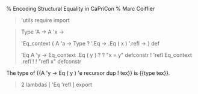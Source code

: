 % Encoding Structural Equality in CaPriCon
% Marc Coiffier

> 'utils require import

> Type 'A -> A 'x -> 
> 
> 'Eq_context { A 'a -> Type ? '.Eq -> .Eq ( x ) '.refl -> } def
> 
> 'Eq A 'y -> Eq_context .Eq ( y ) ? ? "x = y" defconstr !
> 'refl Eq_context .refl ! ! "refl x" defconstr

The type of {{A 'y -> Eq ( y ) 'e recursor dup ! tex}} is {{type tex}}.

> 2 lambdas [ 'Eq 'refl ] export
